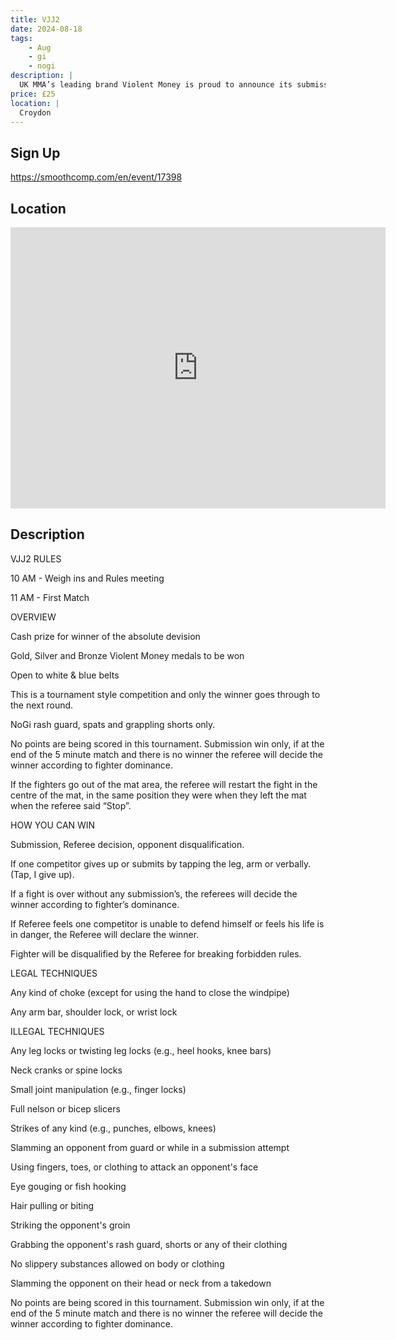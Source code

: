 ```yaml
---
title: VJJ2
date: 2024-08-18
tags:
    - Aug
    - gi 
    - nogi 
description: |
  UK MMA’s leading brand Violent Money is proud to announce its submission only grappling event, VJJ 2, set to take place August 18th at Croydon Martial Arts, South London
price: £25
location: |
  Croydon
---
```

## Sign Up
https://smoothcomp.com/en/event/17398

## Location
<iframe src="https://www.google.com/maps/embed?pb=!1m18!1m12!1m3!1d12345.6789!2d-0.1013845!3d51.3727935!2m3!1f0!2f0!3f0!3m2!1i1024!2i768!4f13.1!3m3!1m2!1s0x0%3A0x0!2z51.3727935!5e0!3m2!1sen!2sus!4v1234567890" width="600" height="450" style="border:0;" allowfullscreen="" loading="lazy"></iframe>

## Description
VJJ2 RULES 


10 AM - Weigh ins and Rules meeting 


11 AM - First Match 


OVERVIEW



Cash prize for winner of the absolute devision 


Gold, Silver and Bronze Violent Money medals to be won


Open to white & blue belts


This is a tournament style competition and only the winner goes through to the next round.


NoGi rash guard, spats and grappling shorts only.


No points are being scored in this tournament. Submission win only, if at the end of the 5 minute match and there is no winner the referee will decide the winner according to fighter dominance.


If the fighters go out of the mat area, the referee will restart the fight in the centre of the mat, in the same position they were when they left the mat when the referee said “Stop”.



HOW YOU CAN WIN



Submission, Referee decision, opponent disqualification.


If one competitor gives up or submits by tapping the leg, arm or verbally. (Tap, I give up).


If a fight is over without any submission’s, the referees will decide the winner according to fighter’s dominance.


If Referee feels one competitor is unable to defend himself or feels his life is in danger, the Referee will declare the winner.


Fighter will be disqualified by the Referee for breaking forbidden rules.



LEGAL TECHNIQUES



Any kind of choke (except for using the hand to close the windpipe)


Any arm bar, shoulder lock, or wrist lock



ILLEGAL TECHNIQUES



Any leg locks or twisting leg locks (e.g., heel hooks, knee bars)


Neck cranks or spine locks


Small joint manipulation (e.g., finger locks)


Full nelson or bicep slicers


Strikes of any kind (e.g., punches, elbows, knees)


Slamming an opponent from guard or while in a submission attempt


Using fingers, toes, or clothing to attack an opponent's face


Eye gouging or fish hooking


Hair pulling or biting


Striking the opponent's groin


Grabbing the opponent's rash guard, shorts or any of their clothing




No slippery substances allowed on body or clothing


Slamming the opponent on their head or neck from a takedown 



No points are being scored in this tournament. Submission win only, if at the end of the 5 minute match and there is no winner the referee will decide the winner according to fighter dominance.